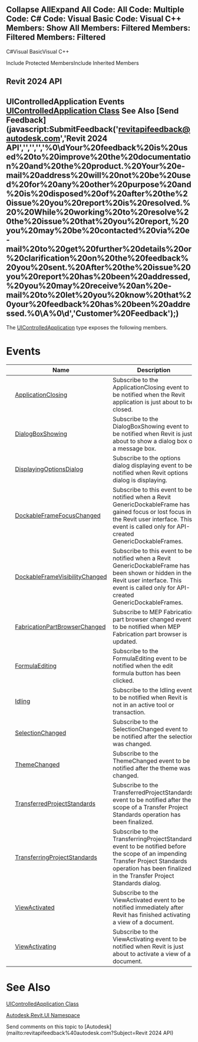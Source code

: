 ﻿

Collapse AllExpand All Code: All Code: Multiple Code: C# Code: Visual Basic Code: Visual C++  Members: Show All Members: Filtered Members: Filtered Members: Filtered   
---  
  
C#Visual BasicVisual C++

Include Protected MembersInclude Inherited Members

Revit 2024 API  
---  
UIControlledApplication Events  
[UIControlledApplication Class](4638c568-a118-1d57-ceed-a57595202644.md) See Also [Send Feedback](javascript:SubmitFeedback\('revitapifeedback@autodesk.com','Revit 2024 API','','','','%0\\dYour%20feedback%20is%20used%20to%20improve%20the%20documentation%20and%20the%20product.%20Your%20e-mail%20address%20will%20not%20be%20used%20for%20any%20other%20purpose%20and%20is%20disposed%20of%20after%20the%20issue%20you%20report%20is%20resolved.%20%20While%20working%20to%20resolve%20the%20issue%20that%20you%20report,%20you%20may%20be%20contacted%20via%20e-mail%20to%20get%20further%20details%20or%20clarification%20on%20the%20feedback%20you%20sent.%20After%20the%20issue%20you%20report%20has%20been%20addressed,%20you%20may%20receive%20an%20e-mail%20to%20let%20you%20know%20that%20your%20feedback%20has%20been%20addressed.%0\\A%0\\d','Customer%20Feedback'\);)  
---  
  
The [UIControlledApplication](4638c568-a118-1d57-ceed-a57595202644.md) type exposes the following members.

# Events

|  | Name | Description |
| --- | --- | --- |
|  | [ApplicationClosing](98344bdb-5bdd-443a-bb31-ae21ded5fe77.md) | Subscribe to the ApplicationClosing event to be notified when the Revit application is just about to be closed. |
|  | [DialogBoxShowing](a5b8870c-d2b8-d3e8-fa35-e9e2166d54f5.md) | Subscribe to the DialogBoxShowing event to be notified when Revit is just about to show a dialog box or a message box. |
|  | [DisplayingOptionsDialog](ba28f50d-8545-5e3f-201b-605845c4ed29.md) | Subscribe to the options dialog displaying event to be notified when Revit options dialog is displaying. |
|  | [DockableFrameFocusChanged](af99fdfe-6d51-bd56-76b9-756083b1e7d0.md) | Subscribe to this event to be notified when a Revit GenericDockableFrame has gained focus or lost focus in the Revit user interface. This event is called only for API-created GenericDockableFrames. |
|  | [DockableFrameVisibilityChanged](02c8736f-9f53-80da-5ccc-acf4d1cca406.md) | Subscribe to this event to be notified when a Revit GenericDockableFrame has been shown or hidden in the Revit user interface. This event is called only for API-created GenericDockableFrames. |
|  | [FabricationPartBrowserChanged](94e52f48-80d2-979d-bd45-a97d04eaeb8f.md) | Subscribe to MEP Fabrication part browser changed event to be notified when MEP Fabrication part browser is updated. |
|  | [FormulaEditing](381fdc01-dd95-22ba-7a8b-c05e3f8de33f.md) | Subscribe to the FormulaEditing event to be notified when the edit formula button has been clicked. |
|  | [Idling](e233027b-ba8c-0bd1-37b7-93a066efa5a3.md) | Subscribe to the Idling event to be notified when Revit is not in an active tool or transaction. |
|  | [SelectionChanged](81ada6e8-47f1-4ff6-fcb8-907e0a389c7c.md) | Subscribe to the SelectionChanged event to be notified after the selection was changed. |
|  | [ThemeChanged](b363351c-cb5d-f361-fbae-0c3ad37cc4c0.md) | Subscribe to the ThemeChanged event to be notified after the theme was changed. |
|  | [TransferredProjectStandards](82af10d1-5ebf-526d-0dbd-e5ea2270f944.md) | Subscribe to the TransferredProjectStandards event to be notified after the scope of a Transfer Project Standards operation has been finalized. |
|  | [TransferringProjectStandards](4c9b9e55-9805-a1ef-bcf9-37687fca3217.md) | Subscribe to the TransferringProjectStandards event to be notified before the scope of an impending Transfer Project Standards operation has been finalized in the Transfer Project Standards dialog. |
|  | [ViewActivated](583a418b-ea04-bd31-ec88-c262fc1bdb51.md) | Subscribe to the ViewActivated event to be notified immediately after Revit has finished activating a view of a document. |
|  | [ViewActivating](f217f2ff-6451-d696-dbd2-25603ec76ad6.md) | Subscribe to the ViewActivating event to be notified when Revit is just about to activate a view of a document. |
  
# See Also

[UIControlledApplication Class](4638c568-a118-1d57-ceed-a57595202644.md)

[Autodesk.Revit.UI Namespace](e86fd90a-8957-02a6-da7f-ced248966e3e.md)

Send comments on this topic to [Autodesk](mailto:revitapifeedback%40autodesk.com?Subject=Revit 2024 API)